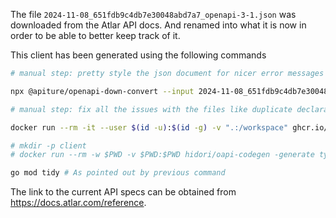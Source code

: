 The file `2024-11-08_651fdb9c4db7e30048abd7a7_openapi-3-1.json` was downloaded from the Atlar API docs. And renamed into what it is now in order to be able to better keep track of it.

This client has been generated using the following commands

```sh
# manual step: pretty style the json document for nicer error messages

npx @apiture/openapi-down-convert --input 2024-11-08_651fdb9c4db7e30048abd7a7_openapi-3-1.json --output 2024-11-08_651fdb9c4db7e30048abd7a7_openapi-3-0.json

# manual step: fix all the issues with the files like duplicate declaration of type names

docker run --rm -it --user $(id -u):$(id -g) -v ".:/workspace" ghcr.io/ogen-go/ogen:latest --target workspace workspace/2024-11-08_651fdb9c4db7e30048abd7a7_openapi-3-0.json

# mkdir -p client
# docker run --rm -w $PWD -v $PWD:$PWD hidori/oapi-codegen -generate types,client -package client ./2024-11-08_651fdb9c4db7e30048abd7a7_openapi-3-0.json > client/rest_client.go

go mod tidy # As pointed out by previous command
```

The link to the current API specs can be obtained from https://docs.atlar.com/reference.
